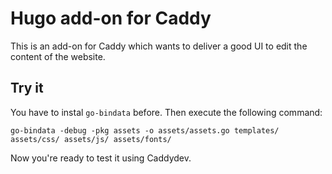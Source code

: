 # Hugo add-on for Caddy

This is an add-on for Caddy which wants to deliver a good UI to edit the content of the website.

## Try it

You have to instal ```go-bindata``` before. Then execute the following command:

```
go-bindata -debug -pkg assets -o assets/assets.go templates/ assets/css/ assets/js/ assets/fonts/
```

Now you're ready to test it using Caddydev.
